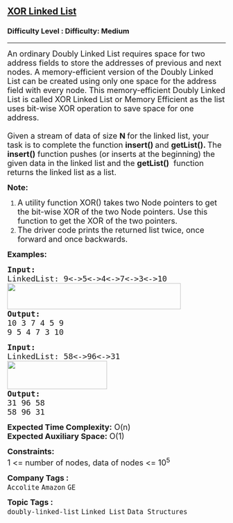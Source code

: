 <h2><a href="https://www.geeksforgeeks.org/problems/xor-linked-list/1">XOR Linked List</a></h2><h3>Difficulty Level : Difficulty: Medium</h3><hr><div class="problems_problem_content__Xm_eO" bis_skin_checked="1"><p><span style="font-size: 18px;">An ordinary Doubly Linked List requires space for two address fields to store the addresses of previous and next nodes. A memory-efficient version of the Doubly Linked List can be created using only one space for the address field with every node. This memory-efficient Doubly Linked List is called XOR Linked List or Memory Efficient as the list uses bit-wise XOR operation to save space for one address.<br><br>Given a stream of data of size <strong>N </strong>for the linked list, your task is to complete the function <strong>insert()&nbsp;</strong>and <strong>getList(). </strong>The <strong>insert()</strong> function pushes (or inserts at the beginning) the given data in the linked list and the </span><strong style="font-family: -apple-system, BlinkMacSystemFont, 'Segoe UI', Roboto, Oxygen, Ubuntu, Cantarell, 'Open Sans', 'Helvetica Neue', sans-serif; font-size: 18px;">getList()</strong><span style="font-size: 18px; font-family: -apple-system, BlinkMacSystemFont, 'Segoe UI', Roboto, Oxygen, Ubuntu, Cantarell, 'Open Sans', 'Helvetica Neue', sans-serif;">&nbsp;&nbsp;function returns the linked list as a list.</span></p>
<p><span style="font-size: 18px;"><strong>Note:</strong> </span></p>
<ol>
<li><span style="font-size: 18px;">A utility function XOR() takes two Node pointers to get the bit-wise XOR of the two Node pointers. Use this function to get the XOR of the two pointers.</span></li>
<li><span style="font-size: 18px;">The driver code prints the returned list twice, once forward and once backwards.</span></li>
</ol>
<p><span style="font-size: 18px;"><strong>Examples:</strong></span></p>
<pre><span style="font-size: 18px;"><strong>Input:
</strong>LinkedList: 9&lt;-&gt;5&lt;-&gt;4&lt;-&gt;7&lt;-&gt;3&lt;-&gt;10<br><img src="https://media.geeksforgeeks.org/img-practice/prod/addEditProblem/700562/Web/Other/blobid0_1720967479.png" width="400" height="60"><br><strong>Output:
</strong>10 3 7 4 5 9
9 5 4 7 3 10</span></pre>
<pre><span style="font-size: 18px;"><strong>Input:
</strong>LinkedList: 58&lt;-&gt;96&lt;-&gt;31<br><img src="https://media.geeksforgeeks.org/img-practice/prod/addEditProblem/700562/Web/Other/blobid0_1721214940.png" width="230" height="65"><br><strong>Output:
</strong>31 96 58
58 96 31</span>
</pre>
<p><span style="font-size: 18px;"><strong>Expected Time Complexity:</strong> O(n)<br><strong>Expected Auxiliary Space:</strong>&nbsp;O(1)</span></p>
<p><span style="font-size: 18px;"><strong>Constraints:</strong><br>1 &lt;= number of nodes, data of nodes &lt;= 10<sup>5</sup></span></p></div><p><span style=font-size:18px><strong>Company Tags : </strong><br><code>Accolite</code>&nbsp;<code>Amazon</code>&nbsp;<code>GE</code>&nbsp;<br><p><span style=font-size:18px><strong>Topic Tags : </strong><br><code>doubly-linked-list</code>&nbsp;<code>Linked List</code>&nbsp;<code>Data Structures</code>&nbsp;